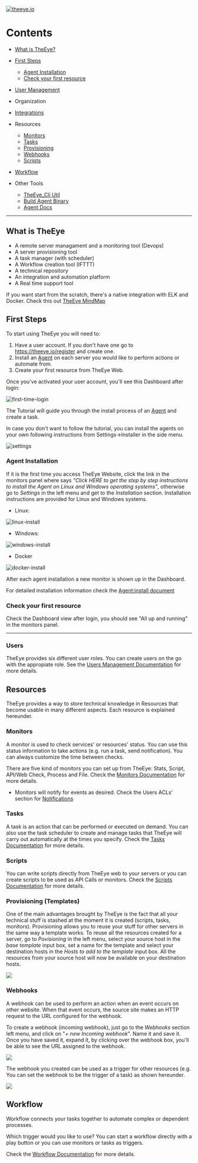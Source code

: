 [![theeye.io](https://theeye.io/img/logo2.png)](https://theeye.io)

# Contents
  - [What is TheEye?](#what-is-theeye)
  - [First Steps](#first-steps)
    - [Agent Installation](#agent-installation)
    - [Check your first resource](#check-your-first-resource)

  - [User Management](users/README.md#contents)
  - Organization
  - [Integrations](integrations)

  - Resources
    - [Monitors](#monitors)
    - [Tasks](#tasks)
    - [Provisioning](#provisioning-templates)
    - [Webhooks](#webhooks)
    - [Scripts](#scripts)

  - [Workflow](#workflow)

  - Other Tools
    - [TheEye_Cli Util](cli)
    - [Build Agent Binary](agent/binary_build.md)
    - [Agent Docs](agent)

------------------

## What is TheEye
  * A remote server managament and a monitoring tool (Devops)
  * A server provisioning tool
  * A task manager (with scheduler)
  * A Workflow creation tool (IFTTT)
  * A technical repository
  * An integration and automation platform
  * A Real time support tool


If you want start from the scratch, there's a native integration with ELK and Docker.
Check this out [TheEye MindMap](https://atlas.mindmup.com/2017/11/7f1f2fb0d53611e7a974c121a32f69bf/theeye_functional_mindmap_es/index.html)


## First Steps
To start using TheEye you will need to:

  1. Have a user account. If you don't have one go to https://theeye.io/register and create one.
  2. Install an [Agent](agent/install.md) on each server you would like to perform actions or automate from.
  3. Create your first resource from TheEye Web.


Once you've activated your user account, you'll see this Dashboard after login:

![first-time-login](images/FirstTimeLogin.jpg)

The Tutorial will guide you through the install process of an [Agent](agent/install.md) and create a task.

In case you don't want to follow the tutorial, you can install the agents on your own following instructions from Settings->Installer in the side menu.

![settings](images/Settings.jpg)

### Agent Installation
If it is the first time you access TheEye Website, click the link in the monitors panel where says _"Click HERE to get the step by step instructions to install the Agent on Linux and Windows operating systems"_, otherwise go to _Settings_ in the left menu and get to the _Installation_ section. Installation instructions are provided for Linux and Windows systems.

+ Linux:

![linux-install](images/LinuxAgentInstall.jpg)

+ Windows:

![windows-install](images/WindowsAgentInstall.jpg)

+ Docker

![docker-install](images/DockerAgentInstall.jpg)

After each agent installation a new monitor is shown up in the Dashboard.

For detailed installation information check the [Agent:install document](agent/install.md)


### Check your first resource

Check the Dashboard view after login, you should see "All up and running" in the monitors panel.

------------------------------

### Users
TheEye provides six different user roles. You can create users on the go with the appropiate role.
See the [Users Management Documentation](users) for more details.

## Resources
TheEye provides a way to store technical knowledge in Resources that become usable in many different aspects. Each resource is explained hereunder.

### Monitors
A monitor is used to check services' or resources' status. You can use this status information to take actions (e.g. run a task, send notification).
You can always customize the time between checks.

There are five kind of monitors you can set up from TheEye: Stats, Script, API/Web Check, Process and File.
Check the [Monitors Documentation](monitors) for more details.

+ Monitors will notify for events as desired. Check the Users ACLs' section for [Notifications](users#acls-1)


### Tasks
A task is an action that can be performed or executed on demand. You can also use the task scheduler to create and manage tasks that TheEye will carry out automatically at the times you specify. Check the [Tasks Documentation](tasks) for more details.


### Scripts
You can write scripts directly from TheEye web to your servers or you can create scripts to be used as API Calls or monitors.
Check the [Scripts Documentation](scripts) for more details.


### Provisioning (Templates)

One of the main advantages brought by TheEye is the fact that all your technical stuff is stashed at the moment it is created (scripts, tasks, monitors). Provisioning allows you to reuse your stuff for other servers in the same way a template works.
To reuse all the resources created for a server, go to _Povisioning_ in the left menu, select your source host in the _base template_ input box, set a name for the template and select your destination hosts in the _Hosts to add to the template_ input box.
All the resources from your source host will now be available on your destination hosts.

![](https://github.com/patobas/docs/blob/master/template.gif)


### Webhooks

A webhook can be used to perform an action when an event occurs on other website. When that event occurs, the source site makes an HTTP request to the URL configured for the webhook.

To create a webhook (incoming webhook), just go to the _Webhooks_ section left menu, and click on "_+ new Incoming webhook_". Name it and save it. Once you have saved it, expand it, by clicking over the webhook box, you'll be able to see the URL assigned to the webhook.

![](images/webhookexpanded.jpg)

The webhook you created can be used as a trigger for other resources (e.g. You can set the webhook to be the trigger of a task) as shown hereunder.

![](https://github.com/patobas/docs/blob/master/webhook.gif)


## Workflow

Workflow connects your tasks together to automate complex or dependent processes.

Which trigger would you like to use?
You can start a workflow directly with a play button or you can use monitors or tasks as triggers.

Check the [Workflow Documentation](workflow) for more details.
